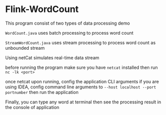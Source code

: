 # Flink-WordCount

This program consist of two types of data processing demo

`WordCount.java` uses batch processing to process word count

`StreamWordCount.java` uses stream processing to process word count as unbounded stream

Using netCat simulates real-time data stream

before running the program make sure you  have `netcat` installed then run <br/>
`nc -lk <port>`

once netcat upon running, config the application CLI arguments
if you are using IDEA, config command line arguments to `--host localhost --port portnumber` then run the application

Finally, you can type any word at terminal then see the processing result in the console of application
